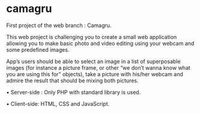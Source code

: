 # camagru

First project of the web branch : Camagru.

This web project is challenging you to create a small web application allowing you to make basic photo and video editing using your webcam and some predefined images.

App’s users should be able to select an image in a list of superposable images (for instance a picture frame, or other “we don’t wanna know what you are using this for” objects), take a picture with his/her webcam and admire the result that should be mixing both pictures.

• Server-side : Only PHP with standard library is used.

• Client-side: HTML, CSS and JavaScript.
